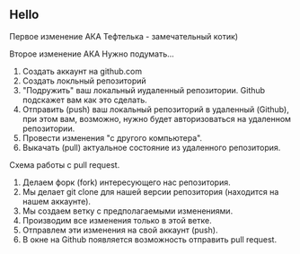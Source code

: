 ## Hello

Первое изменение АКА Тефтелька - замечательный котик)

Второе изменение АКА Нужно подумать...

1. Создать аккаунт на github.com
2. Создать локльный репозиторий
3. "Подружить" ваш локальный иудаленный репозитории. Github подскажет вам как это сделать.
4. Отправить (push) ваш локальный репозиторий в удаленный (Github), при этом вам, возможно, нужно будет авторизоваться на удаленном репозитории.
5. Провести изменения "с другого компьютера".
6. Выкачать (pull) актуальное состояние из удаленного репозитория.

Схема работы с pull request.
1. Делаем форк (fork) интересующего нас репозитория.
2. Мы делает git clone для нашей версии репозитория (находится на нашем аккаунте).
3. Мы создаем ветку с предполагаемыми изменениями.
4. Производим все изменения только в этой ветке.
5. Отправлем эти изменения на свой аккаунт (push).
6. В окне на Github появляется возможность отправить pull request.